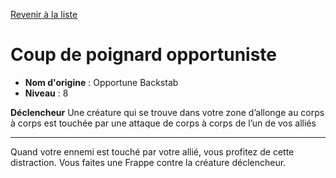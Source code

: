 [Revenir à la liste](..)

# Coup de poignard opportuniste

 * **Nom d'origine** : Opportune Backstab
 * **Niveau** : 8


<p><strong>Déclencheur</strong> Une créature qui se trouve dans votre zone d’allonge au corps à corps est touchée par une attaque de corps à corps de l’un de vos alliés</p>
<hr>
<p>Quand votre ennemi est touché par votre allié, vous profitez de cette distraction. Vous faites une Frappe contre la créature déclencheur.</p>